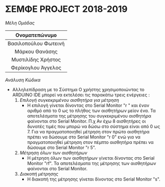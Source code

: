 # ΣΕΜΦΕ PROJECT 2018-2019

_Μέλη Ομάδας_

| Ονοματεπώνυμο  |
|:--------------:|
| Βασιλοπούλου Φωτεινή |
| Μάρκου Θανάσης |
| Μυστιλίδης Χρήστος |
| Φερίκογλου Άγγελος |

_Ανάλυση Κώδικα_

- Αλληλεπίδραση με το Σύστημα
  Ο χρήστης χρησιμοποιώντας το ARDUINO IDE μπορεί να εκτελέσει τις παρακάτω τρεις ενέργειες :
  1. _Επιλογή συγκεκριμένου αισθητήρα για μέτρηση_
     - Η επιλογή γίνεται δίνοντας στο Serial Monitor "r " και έναν αριθμό από το 0 ως το πλήθος των
       αισθητήρων μείον ένα. Τα αποτελέσματα της μέτρησης του συγκεκριμένου αισθητήρα φαίνονται στο
       Serial Monitor.
       Π.χ Αν έχω 8 αισθητήρες οι δυνατές τιμές που μπορώ να δώσω στο σύστημα είναι από 0 ως 7. Για
       να πραγματοποιηθεί μέτρηση στον πρώτο αισθητήρα πρέπει να δώσουμε στο Serial Monitor "r 0"
       ενώ για να πραγματοποιηθεί μέτρηση στον πέμπτο αισθητήρα πρέπει να δώσουμε στο Serial Monitor
       "r 5".
  2. _Μέτρηση όλων των αισθητήρων_
     - Η μέτρηση όλων των αισθητήρων γίνεται δίνοντας στο Serial Monitor "rf". Τα αποτελέσματα της
       μέτρησης των αισθητήρων φαίνονται στο Serial Monitor.
  3. _Διακοπή μέτρησης_
     - Η διακοπή της μέτρησης γίνεται δίνοντας στο Serial Monitor "s".
